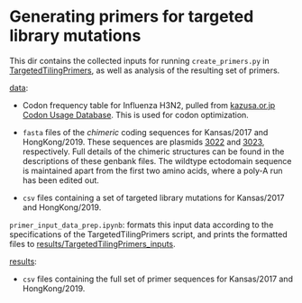 # Generating primers for targeted library mutations

This dir contains the collected inputs for running `create_primers.py` in [TargetedTilingPrimers](https://github.com/jbloomlab/TargetedTilingPrimers/), as well as analysis of the resulting set of primers.

[data](https://github.com/jbloomlab/barcoded_H3_DMS/tree/main/library_design/targeted_library_primers/data):

* Codon frequency table for Influenza H3N2, pulled from [kazusa.or.jp Codon Usage Database](https://www.kazusa.or.jp/codon/cgi-bin/showcodon.cgi?species=41857). This is used for codon optimization.

* `fasta` files of the *chimeric* coding sequences for Kansas/2017 and HongKong/2019. These sequences are plasmids [3022](https://github.com/jbloomlab/plasmids/blob/master/genbank_maps/3022_pHH_WSNHAflank_KS17-cterm-nopac_WSNHAduppac-stop_edited.gb) and [3023](https://github.com/jbloomlab/plasmids/blob/master/genbank_maps/3022_pHH_WSNHAflank_KS17-cterm-nopac_WSNHAduppac-stop_edited.gb), respectively. Full details of the chimeric structures can be found in the descriptions of these genbank files. The wildtype ectodomain sequence is maintained apart from the first two amino acids, where a poly-A run has been edited out. 

* `csv` files containing a set of targeted library mutations for Kansas/2017 and HongKong/2019.

`primer_input_data_prep.ipynb`: formats this input data according to the specifications of the TargetedTilingPrimers script, and prints the formatted files to [results/TargetedTilingPrimers_inputs](results/TargetedTilingPrimers_inputs). 

[results](https://github.com/jbloomlab/barcoded_H3_DMS/tree/main/library_design/targeted_library_primers/results):

* `csv` files containing the full set of primer sequences for Kansas/2017 and HongKong/2019.